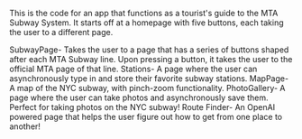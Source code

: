 This is the code for an app that functions as a tourist's guide to the MTA Subway System. It starts off at a homepage with five buttons, each taking the user to a different page.

SubwayPage- Takes the user to a page that has a series of buttons shaped after each MTA Subway line. Upon pressing a button, it takes the user to the official MTA page of that line.
Stations- A page where the user can asynchronously type in and store their favorite subway stations.
MapPage- A map of the NYC subway, with pinch-zoom functionality.
PhotoGallery- A page where the user can take photos and asynchronously save them. Perfect for taking photos on the NYC subway!
Route Finder- An OpenAI powered page that helps the user figure out how to get from one place to another!
